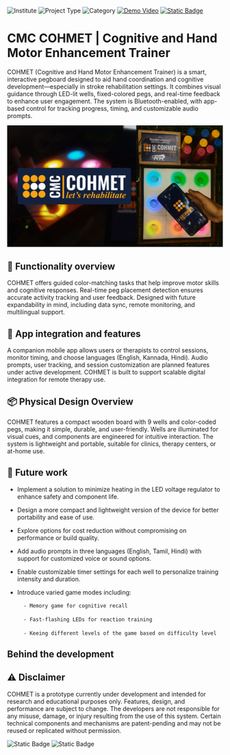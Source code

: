 
![Institute](https://img.shields.io/badge/Institute-CMC%20Vellore-2a9d8f?style=flat-square) ![Project Type](https://img.shields.io/badge/Project%20Type-Rehabilitation%20Device-f77f00?style=flat-square) ![Category](https://img.shields.io/badge/Category-Biomedical%20Product-4361ee?style=flat-square) [![Demo Video](https://img.shields.io/badge/Demo-Youtube-a53860?style=flat-square)](https://youtu.be/8x4jnvdGgfg?si=aJdlGi542GCe0jYr) [![Static Badge](https://img.shields.io/badge/Website-Visit-758bfd?style=flat-square)](https://cohmet-cmc.netlify.app/)

# **CMC COHMET** | Cognitive and Hand Motor Enhancement Trainer

COHMET (Cognitive and Hand Motor Enhancement Trainer) is a smart, interactive pegboard designed to aid hand coordination and cognitive development—especially in stroke rehabilitation settings. It combines visual guidance through LED-lit wells, fixed-colored pegs, and real-time feedback to enhance user engagement. The system is Bluetooth-enabled, with app-based control for tracking progress, timing, and customizable audio prompts.

![Hero Image](https://github.com/Surakshajain06/COHMET_PVT/blob/main/COHMET%20DOCUMENTATION/PICS/COHMET-Thumbnail.jpg?raw=true)

## 🎯 Functionality overview
COHMET offers guided color-matching tasks that help improve motor skills and cognitive responses.
Real-time peg placement detection ensures accurate activity tracking and user feedback.
Designed with future expandability in mind, including data sync, remote monitoring, and multilingual support.


## 📱 App integration and features
A companion mobile app allows users or therapists to control sessions, monitor timing, and choose languages (English, Kannada, Hindi).
Audio prompts, user tracking, and session customization are planned features under active development.
COHMET is built to support scalable digital integration for remote therapy use.
## 📦 Physical Design Overview
COHMET features a compact wooden board with 9 wells and color-coded pegs, making it simple, durable, and user-friendly.
Wells are illuminated for visual cues, and components are engineered for intuitive interaction.
The system is lightweight and portable, suitable for clinics, therapy centers, or at-home use.
## 🔧 Future work
 
* Implement a solution to minimize heating in the LED voltage regulator to enhance safety and component life.

* Design a more compact and lightweight version of the device for better portability and ease of use.

* Explore options for cost reduction without compromising on performance or build quality.

* Add audio prompts in three languages (English, Tamil, Hindi) with support for customized voice or sound options.

* Enable customizable timer settings for each well to personalize training intensity and duration.

* Introduce varied game modes including:

        - Memory game for cognitive recall

        - Fast-flashing LEDs for reaction training

        - Keeing different levels of the game based on difficulty level 
## Behind the development

## ⚠️ Disclaimer
COHMET is a prototype currently under development and intended for research and educational purposes only. Features, design, and performance are subject to change. The developers are not responsible for any misuse, damage, or injury resulting from the use of this system. Certain technical components and mechanisms are patent-pending and may not be reused or replicated without permission.


![Static Badge](https://img.shields.io/badge/Made%20With%20Love%20By-SHREENANDAN%20SAHU,%20KS%20SURAKSHA%20JAIN%20&%20DR.%20CASSANDRA%20SOLOMONS-eb5e28?style=flat-square) ![Static Badge](https://img.shields.io/badge/Designed%20Developed%20&%20Made%20In-Dept%20of%20BIOENGINEERING%20CMC%20Vellore,%20INDIA-a53860?style=flat-square) 
